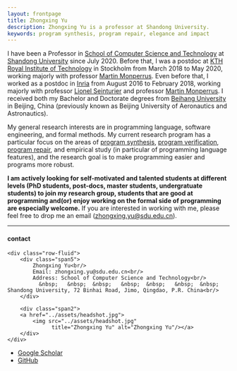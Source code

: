 ```yaml
---
layout: frontpage
title: Zhongxing Yu
description: Zhongxing Yu is a professor at Shandong University. 
keywords: program synthesis, program repair, elegance and impact
---
```


I have been a Professor in [School of Computer Science and Technology](https://www.cs.sdu.edu.cn/) at [Shandong University](http://www.en.sdu.edu.cn/) since July 2020. Before that, I was a postdoc at [KTH Royal Institute of Technology](https://www.kth.se/en) in Stockholm from March 2018 to May 2020, working majorly with professor [Martin Monperrus](https://www.monperrus.net/martin/). Even before that, I worked as a postdoc in [Inria](https://www.inria.fr/en) from August 2016 to February 2018, working majorly with professor [Lionel Seinturier](http://chercheurs.lille.inria.fr/~seinturi/) and professor [Martin Monperrus](https://www.monperrus.net/martin/). I received both my Bachelor and Doctorate degrees from [Beihang University](https://ev.buaa.edu.cn/) in Beijing, China (previously known as Beijing University of Aeronautics and Astronautics).



My general research interests are in programming language, software engineering, and formal methods. My current research program has a particular focus on the areas of [program synthesis](https://www.microsoft.com/en-us/research/wp-content/uploads/2017/10/program_synthesis_now.pdf), [program verification](https://cse.usf.edu/~haozheng/lib/verification/general/survey-sw-fv.pdf), [program repair](https://hal.archives-ouvertes.fr/hal-01206501/file/survey-automatic-repair.pdf), and empirical study (in particular of programming language features), and the research goal is to make programming easier and programs more robust.



<b>I am actively looking for self-motivated and talented students at different levels (PhD students, post-docs, master students, undergratuate students) to join my research group, students that are good at programming and(or) enjoy working on the formal side of programming are especially welcome.</b> If you are interested in working with me, please feel free to drop me an email (zhongxing.yu@sdu.edu.cn). 

---


<div class="container">
<h4><a name="contact"></a>contact</h4>

    <div class="row-fluid">
        <div class="span5">
            Zhongxing Yu<br/>
            Email: zhongxing.yu@sdu.edu.cn<br/>
            Address: School of Computer Science and Technology<br/>
              &nbsp;   &nbsp;  &nbsp;   &nbsp;  &nbsp;   &nbsp;  &nbsp; Shandong University, 72 Binhai Road, Jimo, Qingdao, P.R. China<br/>
        </div>

        <div class="span2">
        <a href="../assets/headshot.jpg">
            <img src="../assets/headshot.jpg"
                  title="Zhongxing Yu" alt="Zhongxing Yu"/></a>
        </div>
    </div>
</div>

<div class="navbar">
  <div class="navbar-inner">
      <ul class="nav">
          <li><a href="https://scholar.google.fr/citations?user=kXl61c4AAAAJ&hl=en">Google Scholar</a></li>
          <li><a href="https://github.com/zhongxingyu">GitHub</a></li>
      </ul>
  </div>
</div>
